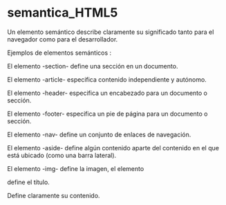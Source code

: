 # semantica_HTML5
Un elemento semántico describe claramente su significado tanto para el navegador como para el desarrollador. 

Ejemplos de elementos semánticos : 

El elemento -section- define una sección en un documento.
  
El elemento -article- especifica contenido independiente y autónomo.
  
El elemento -header- especifica un encabezado para un documento o sección.
	
El elemento -footer- especifica un pie de página para un documento o sección.
	
El elemento -nav- define un conjunto de enlaces de navegación.
	
El elemento -aside- define algún contenido aparte del contenido en el que está ubicado (como una barra lateral).
	
El elemento -img- define la imagen, el elemento <figcaption> define el título.
	
Define claramente su contenido.

